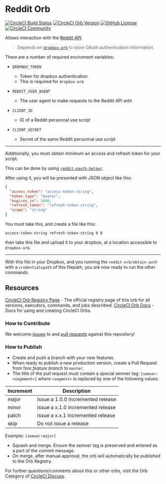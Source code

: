 # Reddit Orb

[![CircleCI Build Status](https://circleci.com/gh/RascalTwo/reddit-orb.svg?style=shield "CircleCI Build Status")](https://circleci.com/gh/RascalTwo/reddit-orb) [![CircleCI Orb Version](https://img.shields.io/badge/endpoint.svg?url=https://badges.circleci.io/orb/rascaltwo/reddit-orb)](https://circleci.com/orbs/registry/orb/rascaltwo/reddit-orb) [![GitHub License](https://img.shields.io/badge/license-MIT-lightgrey.svg)](https://raw.githubusercontent.com/RascalTwo/reddit-orb/master/LICENSE) [![CircleCI Community](https://img.shields.io/badge/community-CircleCI%20Discuss-343434.svg)](https://discuss.circleci.com/c/ecosystem/orbs)

Allows interaction with the [Reddit API](https://www.reddit.com/dev/api/).

> Depends on [`dropbox-orb`](https://circleci.com/developer/orbs/orb/rascaltwo/dropbox-orb) to store OAuth authentication information.

There are a number of required enviroment variables:

- `DROPBOX_TOKEN`
  - Token for dropbox authentication
  - This is required for `dropbox-orb`

- `REDDIT_USER_AGENT`
  - The user agent to make requests to the Reddit API with
- `CLIENT_ID`
  - ID of a Reddit personnal use script
- `CLIENT_SECRET`
  - Secret of the same Reddit personnal use script

***

Additionally, you must obtain minimum an access and refresh token for your script.

This can be done by using [`reddit-oauth-helper`](https://github.com/not-an-aardvark/reddit-oauth-helper).

After using it, you will be presented with JSON object like this:

```json
{
  "access_token": "access-token-string",
  "token_type": "bearer",
  "expires_in": 3600,
  "refresh_token": "refresh-token-string",
  "scope": "string"
}
```

You must take this, and create a file like this:

```text
access-token-string refresh-token-string 0 0
```

then take this file and upload it to your dropbox, at a location accessible to `dropbox-orb`.

***

With this file in your Dropbox, and you running the `reddit-orb/obtain-auth` with a `credentialspath` of this filepath, you are now ready to run the other commands.

## Resources

[CircleCI Orb Registry Page](https://circleci.com/orbs/registry/orb/rascaltwo/reddit-orb) - The official registry page of this orb for all versions, executors, commands, and jobs described.
[CircleCI Orb Docs](https://circleci.com/docs/2.0/orb-intro/#section=configuration) - Docs for using and creating CircleCI Orbs.

### How to Contribute

We welcome [issues](https://github.com/RascalTwo/reddit-orb/issues) to and [pull requests](https://github.com/RascalTwo/reddit-orb/pulls) against this repository!

### How to Publish
* Create and push a branch with your new features.
* When ready to publish a new production version, create a Pull Request from fore _feature branch_ to `master`.
* The title of the pull request must contain a special semver tag: `[semver:<segement>]` where `<segment>` is replaced by one of the following values.

| Increment | Description|
| ----------| -----------|
| major     | Issue a 1.0.0 incremented release|
| minor     | Issue a x.1.0 incremented release|
| patch     | Issue a x.x.1 incremented release|
| skip      | Do not issue a release|

Example: `[semver:major]`

* Squash and merge. Ensure the semver tag is preserved and entered as a part of the commit message.
* On merge, after manual approval, the orb will automatically be published to the Orb Registry.


For further questions/comments about this or other orbs, visit the Orb Category of [CircleCI Discuss](https://discuss.circleci.com/c/orbs).


